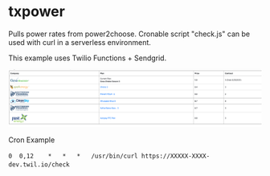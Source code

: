 # txpower

Pulls power rates from power2choose. Cronable script "check.js" can be used with curl in a serverless environment. 

This example uses Twilio Functions + Sendgrid.

![Screenshot](/images/Screenshot.png)

Cron Example

`0	0,12	*	*	*	/usr/bin/curl https://XXXXX-XXXX-dev.twil.io/check`
